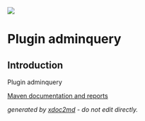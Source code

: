 ![](http://dev.lutece.paris.fr/jenkins/buildStatus/icon?job=tech-plugin-adminquery-deploy)
# Plugin adminquery

## Introduction
Plugin adminquery

[Maven documentation and reports](http://dev.lutece.paris.fr/plugins/plugin-adminquery/)



 *generated by [xdoc2md](https://github.com/lutece-platform/tools-maven-xdoc2md-plugin) - do not edit directly.*